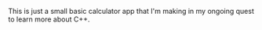 This is just a small basic calculator app that I'm making in my ongoing quest to learn more about C++.
